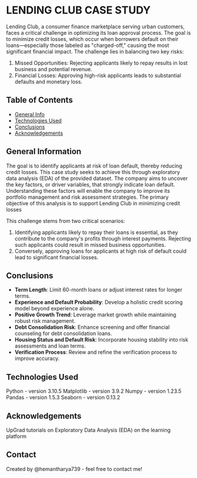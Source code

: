 # LENDING CLUB CASE STUDY

Lending Club, a consumer finance marketplace serving urban customers, faces a critical challenge in optimizing its loan approval process. The goal is to minimize credit losses, which occur when borrowers default on their loans—especially those labeled as "charged-off," causing the most significant financial impact.
The challenge lies in balancing two key risks:
1. Missed Opportunities: Rejecting applicants likely to repay results in lost business and potential revenue.
2. Financial Losses: Approving high-risk applicants leads to substantial defaults and monetary loss.

## Table of Contents
* [General Info](#general-information)
* [Technologies Used](#technologies-used)
* [Conclusions](#conclusions)
* [Acknowledgements](#acknowledgements)

## General Information
The goal is to identify applicants at risk of loan default, thereby reducing credit losses. This case study seeks to achieve this through exploratory data analysis (EDA) of the provided dataset.
The company aims to uncover the key factors, or driver variables, that strongly indicate loan default. Understanding these factors will enable the company to improve its portfolio management and risk assessment strategies.
The primary objective of this analysis is to support Lending Club in minimizing credit losses

This challenge stems from two critical scenarios:
1. Identifying applicants likely to repay their loans is essential, as they contribute to the company's profits through interest payments. Rejecting such applicants could result in missed business opportunities.
2. Conversely, approving loans for applicants at high risk of default could lead to significant financial losses.

## Conclusions
* **Term Length**: Limit 60-month loans or adjust interest rates for longer terms.
* **Experience and Default Probability**: Develop a holistic credit scoring model beyond experience alone.
* **Positive Growth Trend**: Leverage market growth while maintaining robust risk management.
* **Debt Consolidation Risk**: Enhance screening and offer financial counseling for debt consolidation loans.
* **Housing Status and Default Risk**: Incorporate housing stability into risk assessments and loan terms.
* **Verification Process**: Review and refine the verification process to improve accuracy.

## Technologies Used
Python - version 3.10.5
Matplotlib - version 3.9.2
Numpy - version 1.23.5
Pandas - version 1.5.3
Seaborn - version 0.13.2

## Acknowledgements
UpGrad tutorials on Exploratory Data Analysis (EDA) on the learning platform

## Contact
Created by @hemantharya739 - feel free to contact me!
